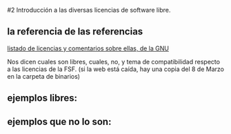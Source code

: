 #2 Introducción a las diversas licencias de software libre.

## la referencia de las referencias

[listado  de licencias y comentarios sobre ellas, de la GNU](https://www.gnu.org/licenses/license-list.html)

Nos dicen cuales son libres, cuales, no, y tema de compatibilidad respecto a las licencias de la FSF. (si la web está caída, hay una copia del 8 de Marzo en la carpeta de binarios)

## ejemplos libres:

## ejemplos que no lo son:
